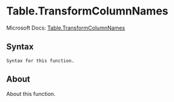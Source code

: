 ---
---

# Table.TransformColumnNames

Microsoft Docs: [Table.TransformColumnNames](https://docs.microsoft.com/en-us/powerquery-m/table-transformcolumnnames)

## Syntax

```
Syntax for this function.
```

## About

About this function.

